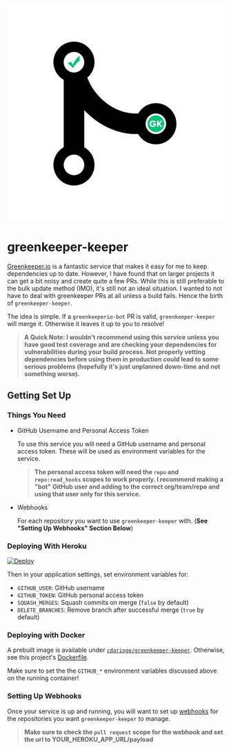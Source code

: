 ![greenkeeper-keeper](./assets/greenkeeper-keeper-bot.jpg)

# greenkeeper-keeper

[Greenkeeper.io](https://greenkeeper.io/) is a fantastic service that makes it easy for me to keep dependencies up to date. However, I have found that on larger projects it can get a bit noisy and create quite a few PRs. While this is still preferable to the bulk update method (IMO), it's still not an ideal situation. I wanted to not have to deal with greenkeeper PRs at all unless a build fails. Hence the birth of `greenkeeper-keeper`.

The idea is simple. If a `greenkeeperio-bot` PR is valid, `greenkeeper-keeper` will merge it. Otherwise it leaves it up to you to resolve!

> **A Quick Note: I wouldn't recommend using this service unless you have good test coverage and are checking your dependencies for vulnerabilities during your build process. Not properly vetting dependencies before using them in production could lead to some serious problems (hopefully it's just unplanned down-time and not something worse).**

## Getting Set Up

### Things You Need

- GitHub Username and Personal Access Token

  To use this service you will need a GitHub username and personal access token. These will be used as environment variables for the service.

  > **The personal access token will need the `repo` and `repo:read_hooks` scopes to work properly. I recommend making a "bot" GitHub user and adding to the correct org/team/repo and using that user only for this service.**

- Webhooks

  For each repository you want to use `greenkeeper-keeper` with. (**See "Setting Up Webhooks" Section Below**)


### Deploying With Heroku

[![Deploy](https://www.herokucdn.com/deploy/button.svg)](https://heroku.com/deploy)

Then in your application settings, set environment variables for:

- `GITHUB_USER`: GitHub username
- `GITHUB_TOKEN`: GitHub personal access token
- `SQUASH_MERGES`: Squash commits on merge (`false` by default)
- `DELETE_BRANCHES`: Remove branch after successful merge (`true` by default)

### Deploying with Docker

A prebuilt image is available under [`cdaringe/greenkeeper-keeper`](https://hub.docker.com/r/cdaringe/greenkeeper-keeper).  Otherwise, see this project's [Dockerfile](./Dockerfile).

Make sure to set the the `GITHUB_*` environment variables discussed above on the running container!

### Setting Up Webhooks

Once your service is up and running, you will want to set up [webhooks](https://developer.github.com/webhooks) for the repositories you want `greenkeeper-keeper` to manage.

> **Make sure to check the `pull request` scope for the webhook and set the url to YOUR_HEROKU_APP_URL/payload**

